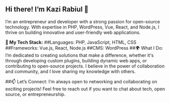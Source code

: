 ## Hi there! I’m Kazi Rabiul 👋
I’m an entrepreneur and developer with a strong passion for open-source technology. With expertise in PHP, WordPress, Vue, React, and Node.js, I thrive on building innovative and user-friendly web applications.

<b>🔧 My Tech Stack:</b>
##Languages: PHP, JavaScript, HTML, CSS
##Frameworks: Vue.js, React, Node.js
##CMS: WordPress
##🌍 What I Do:
I’m dedicated to creating solutions that make a difference, whether it's through developing custom plugins, building dynamic web apps, or contributing to open-source projects. I believe in the power of collaboration and community, and I love sharing my knowledge with others.

##📫 Let’s Connect:
I’m always open to networking and collaborating on exciting projects! Feel free to reach out if you want to chat about tech, open source, or entrepreneurship.


